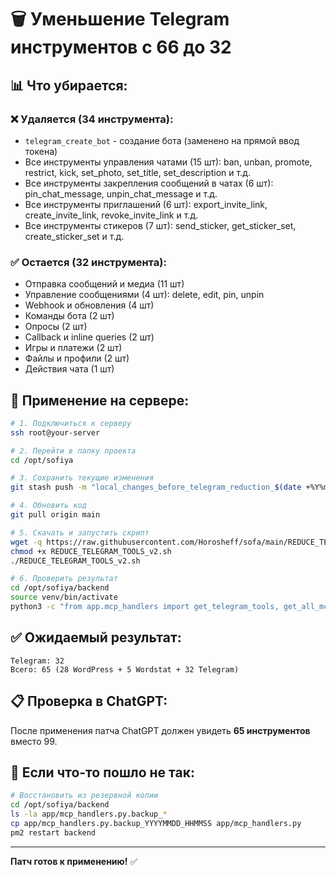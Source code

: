 # 🗑️ Уменьшение Telegram инструментов с 66 до 32

## 📊 Что убирается:

### ❌ Удаляется (34 инструмента):
- `telegram_create_bot` - создание бота (заменено на прямой ввод токена)
- Все инструменты управления чатами (15 шт): ban, unban, promote, restrict, kick, set_photo, set_title, set_description и т.д.
- Все инструменты закрепления сообщений в чатах (6 шт): pin_chat_message, unpin_chat_message и т.д.
- Все инструменты приглашений (6 шт): export_invite_link, create_invite_link, revoke_invite_link и т.д.
- Все инструменты стикеров (7 шт): send_sticker, get_sticker_set, create_sticker_set и т.д.

### ✅ Остается (32 инструмента):
- Отправка сообщений и медиа (11 шт)
- Управление сообщениями (4 шт): delete, edit, pin, unpin
- Webhook и обновления (4 шт)
- Команды бота (2 шт)
- Опросы (2 шт)
- Callback и inline queries (2 шт)
- Игры и платежи (2 шт)
- Файлы и профили (2 шт)
- Действия чата (1 шт)

## 🚀 Применение на сервере:

```bash
# 1. Подключиться к серверу
ssh root@your-server

# 2. Перейти в папку проекта
cd /opt/sofiya

# 3. Сохранить текущие изменения
git stash push -m "local_changes_before_telegram_reduction_$(date +%Y%m%d_%H%M%S)"

# 4. Обновить код
git pull origin main

# 5. Скачать и запустить скрипт
wget -q https://raw.githubusercontent.com/Horosheff/sofa/main/REDUCE_TELEGRAM_TOOLS_v2.sh
chmod +x REDUCE_TELEGRAM_TOOLS_v2.sh
./REDUCE_TELEGRAM_TOOLS_v2.sh

# 6. Проверить результат
cd /opt/sofiya/backend
source venv/bin/activate
python3 -c "from app.mcp_handlers import get_telegram_tools, get_all_mcp_tools; print(f'Telegram: {len(get_telegram_tools())}'); print(f'Всего: {len(get_all_mcp_tools())}')"
```

## ✅ Ожидаемый результат:

```
Telegram: 32
Всего: 65 (28 WordPress + 5 Wordstat + 32 Telegram)
```

## 📋 Проверка в ChatGPT:

После применения патча ChatGPT должен увидеть **65 инструментов** вместо 99.

## 🔄 Если что-то пошло не так:

```bash
# Восстановить из резервной копии
cd /opt/sofiya/backend
ls -la app/mcp_handlers.py.backup_*
cp app/mcp_handlers.py.backup_YYYYMMDD_HHMMSS app/mcp_handlers.py
pm2 restart backend
```

---

**Патч готов к применению!** ✅

